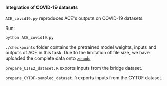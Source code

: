 #### Integration of COVID-19 datasets

`ACE_covid19.py` reproduces ACE's outputs on COVID-19 datasets. 

Run: 
```Python
python ACE_covid19.py
```

`./checkpoints` folder contains the pretrained model weights, inputs and outputs of ACE in this task. Due to the limitation of file size, we have uploaded the complete data onto [`zenodo`]()

`prepare_CITE2_dataset.R` exports inputs from the bridge dataset.

`prepare_CYTOF-sampled_dataset.R` exports inputs from the CYTOF dataset. 




